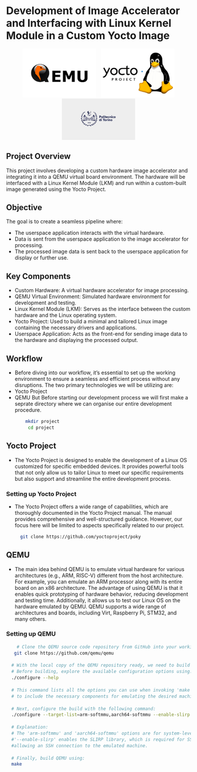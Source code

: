 # Development of Image Accelerator and Interfacing with Linux Kernel Module in a Custom Yocto Image

<p align="center">
  <img src="./QEMU-Logo.wine.png" width="200" style="display: inline-block; margin-right: 10px;">
  <img src="./Yocto-Linux.png" width="200" style="display: inline-block;">
  <img src="./polito.jpg" width="200" style="display: inline-block;">
</p>



## Project Overview
This project involves developing a custom hardware image accelerator and integrating it into a QEMU virtual board environment. The hardware will be interfaced with a Linux Kernel Module (LKM) and run within
 a custom-built image generated using the Yocto Project.

## Objective
The goal is to create a seamless pipeline where:

- The userspace application interacts with the virtual hardware.
- Data is sent from the userspace application to the image accelerator for processing.
- The processed image data is sent back to the userspace application for display or further use.

## Key Components
- Custom Hardware: A virtual hardware accelerator for image processing.
- QEMU Virtual Environment: Simulated hardware environment for development and testing.
- Linux Kernel Module (LKM): Serves as the interface between the custom hardware and the Linux operating system.
- Yocto Project: Used to build a minimal and tailored Linux image containing the necessary drivers and applications.
- Userspace Application: Acts as the front-end for sending image data to the hardware and displaying the processed output.

## Workflow

- Before diving into our workflow, it’s essential to set up the working environment to ensure a seamless and efficient process without any disruptions. The two primary technologies we will be utilizing are:
- Yocto Project
- QEMU
   But Before starting our development process we will first make a seprate directory where we can organise our entire development procedure.
    ```bash
        mkdir project
         cd project

## Yocto Project
  - The Yocto Project is designed to enable the development of a Linux OS customized for specific embedded devices.
    It provides powerful tools that not only allow us to tailor Linux to meet our specific requirements but also support
    and streamline the entire development process.

   ### Setting up Yocto Project 
  -  The Yocto Project offers a wide range of capabilities, which are thoroughly documented in the Yocto Project manual. 
     The manual provides comprehensive and well-structured guidance. However, our focus here will
     be limited to aspects specifically related to our project.
     ```bash
       git clone https://github.com/yoctoproject/poky 
##  QEMU 
  - The main idea behind QEMU is to emulate virtual hardware for various architectures (e.g., ARM, RISC-V) different from the host architecture.
    For example, you can emulate an ARM processor along with its entire board on an x86 architecture. The advantage of using QEMU is that it enables quick prototyping of hardware behavior,
    reducing development and testing time. Additionally, it allows us to test our Linux OS on the hardware emulated by QEMU. 
    QEMU supports a wide range of architectures and boards, including Virt, Raspberry Pi, STM32, and many others.

###  Setting up QEMU
  ```bash
      # Clone the QEMU source code repository from GitHub into your working directory:
     git clone https://github.com/qemu/qemu

    # With the local copy of the QEMU repository ready, we need to build it from source. 
    # Before building, explore the available configuration options using:
    ./configure --help 

    # This command lists all the options you can use when invoking 'make', allowing QEMU 
    # to include the necessary components for emulating the desired machine.

    # Next, configure the build with the following command:
    ./configure --target-list=arm-softmmu,aarch64-softmmu --enable-slirp

    # Explanation:
    # The 'arm-softmmu' and 'aarch64-softmmu' options are for system-level emulation.
    #'--enable-slirp' enables the SLIRP library, which is required for SSH support, 
    #allowing an SSH connection to the emulated machine.

    # Finally, build QEMU using:
    make
